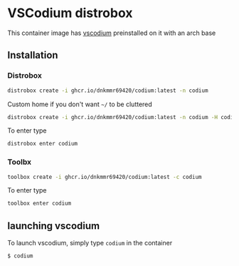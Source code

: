 # VSCodium distrobox

This container image has [vscodium](https://vscodium.com) preinstalled on it with an arch base

## Installation

### Distrobox

```bash
distrobox create -i ghcr.io/dnkmmr69420/codium:latest -n codium
```

Custom home if you don't want `~/` to be cluttered

```bash
distrobox create -i ghcr.io/dnkmmr69420/codium:latest -n codium -H codium
```

To enter type

```bash
distrobox enter codium
```

### Toolbx

```bash
toolbox create -i ghcr.io/dnkmmr69420/codium:latest -c codium
```

To enter type

```bash
toolbox enter codium
```

## launching vscodium

To launch vscodium, simply type `codium` in the container

```bash
$ codium
```
